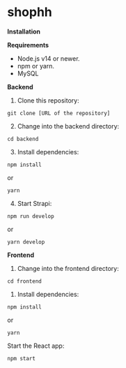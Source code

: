 # shophh
**Installation**

**Requirements**
- Node.js v14 or newer.
- npm or yarn.
- MySQL

**Backend**

1. Clone this repository:

```
git clone [URL of the repository]
```

2. Change into the backend directory:
```
cd backend
```

3. Install dependencies:
```
npm install
```
or
```
yarn
```
4. Start Strapi:
```
npm run develop
```
or
```
yarn develop
```
**Frontend**
1. Change into the frontend directory:
```
cd frontend
```
1. Install dependencies:
```
npm install
```
or
```
yarn
```
Start the React app:
```
npm start
```
